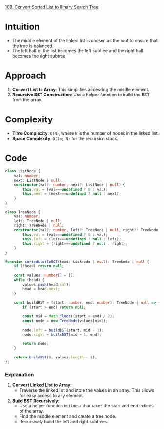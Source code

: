 [109. Convert Sorted List to Binary Search Tree](https://leetcode.com/problems/convert-sorted-list-to-binary-search-tree/)

# Intuition
- The middle element of the linked list is chosen as the root to ensure that the tree is balanced.
- The left half of the list becomes the left subtree and the right half becomes the right subtree.

# Approach
1. **Convert List to Array**: This simplifies accessing the middle element.
2. **Recursive BST Construction**: Use a helper function to build the BST from the array.

# Complexity
- **Time Complexity**: `O(N)`, where `N` is the number of nodes in the linked list.
- **Space Complexity**: `O(log N)` for the recursion stack.

# Code
```typescript
class ListNode {
    val: number;
    next: ListNode | null;
    constructor(val?: number, next?: ListNode | null) {
        this.val = (val===undefined ? 0 : val);
        this.next = (next===undefined ? null : next);
    }
}

class TreeNode {
    val: number;
    left: TreeNode | null;
    right: TreeNode | null;
    constructor(val?: number, left?: TreeNode | null, right?: TreeNode | null) {
        this.val = (val===undefined ? 0 : val);
        this.left = (left===undefined ? null : left);
        this.right = (right===undefined ? null : right);
    }
}

function sortedListToBST(head: ListNode | null): TreeNode | null {
    if (!head) return null;
    
    const values: number[] = [];
    while (head) {
        values.push(head.val);
        head = head.next;
    }
    
    const buildBST = (start: number, end: number): TreeNode | null => {
        if (start > end) return null;
        
        const mid = Math.floor((start + end) / 2);
        const node = new TreeNode(values[mid]);
        
        node.left = buildBST(start, mid - 1);
        node.right = buildBST(mid + 1, end);
        
        return node;
    }
    
    return buildBST(0, values.length - 1);
};

```

### Explanation

1. **Convert Linked List to Array**:
   - Traverse the linked list and store the values in an array. This allows for easy access to any element.
2. **Build BST Recursively**:
   - Use a helper function `buildBST` that takes the start and end indices of the array.
   - Find the middle element and create a tree node.
   - Recursively build the left and right subtrees.